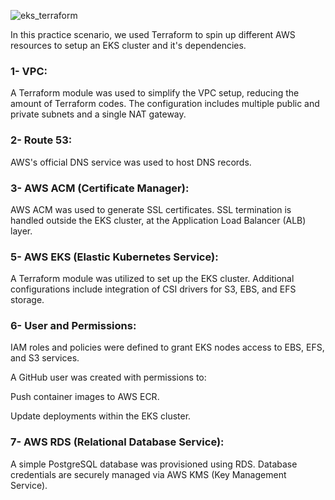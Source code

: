 ![eks_terraform](https://github.com/user-attachments/assets/f919c7fe-62c3-4fb3-80e2-24495f35b24c)

In this practice scenario, we used Terraform to spin up different AWS resources to setup an EKS cluster and it's dependencies.

### 1- VPC:
A Terraform module was used to simplify the VPC setup, reducing the amount of Terraform codes.
The configuration includes multiple public and private subnets and a single NAT gateway.

### 2- Route 53:
AWS's official DNS service was used to host DNS records.

### 3- AWS ACM (Certificate Manager):
AWS ACM was used to generate SSL certificates.
SSL termination is handled outside the EKS cluster, at the Application Load Balancer (ALB) layer.

### 5- AWS EKS (Elastic Kubernetes Service):
A Terraform module was utilized to set up the EKS cluster.
Additional configurations include integration of CSI drivers for S3, EBS, and EFS storage.

### 6- User and Permissions:
IAM roles and policies were defined to grant EKS nodes access to EBS, EFS, and S3 services.

A GitHub user was created with permissions to:

Push container images to AWS ECR.

Update deployments within the EKS cluster.

### 7- AWS RDS (Relational Database Service):
A simple PostgreSQL database was provisioned using RDS.
Database credentials are securely managed via AWS KMS (Key Management Service).
